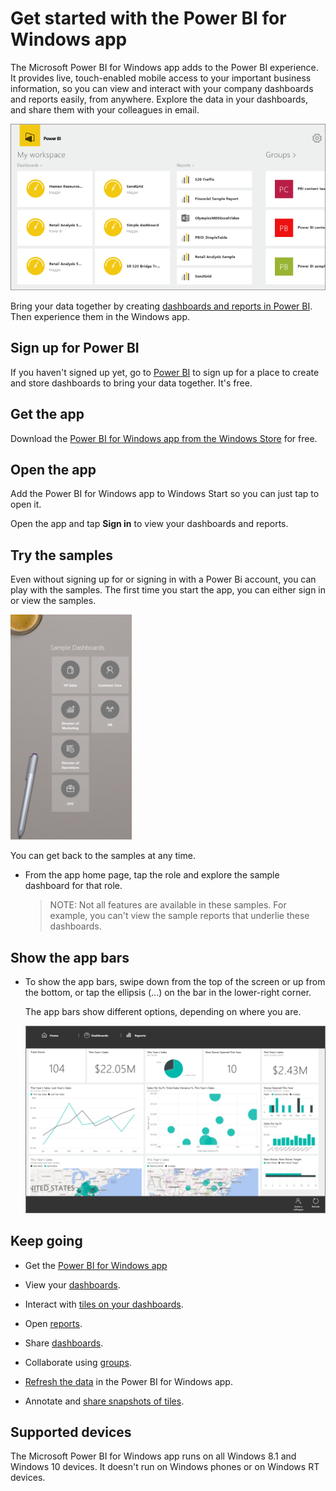 <properties 
   pageTitle="Get started with the Power BI for Windows app"
   description="Get started with the Power BI for Windows app"
   services="powerbi" 
   documentationCenter="" 
   authors="maggiesMSFT" 
   manager="mblythe" 
   editor=""
   tags=""/>
 
<tags
   ms.service="powerbi"
   ms.devlang="NA"
   ms.topic="article"
   ms.tgt_pltfrm="NA"
   ms.workload="powerbi"
   ms.date="11/24/2015"
   ms.author="maggies"/>
# Get started with the Power BI for Windows app

The Microsoft Power BI for Windows app adds to the Power BI experience. It provides live, touch-enabled mobile access to your important business information, so you can view and interact with your company dashboards and reports easily, from anywhere. Explore the data in your dashboards, and share them with your colleagues in email.

![](media/powerbi-service-windows-app-get-started/PBI_WinAppHome0915.png)

Bring your data together by creating [dashboards and reports in Power BI](powerbi-service-get-started.md). Then experience them in the Windows app.

## Sign up for Power BI 
If you haven't signed up yet, go to [Power BI](http://powerbi.com) to sign up for a place to create and store dashboards to bring your data together. It's free. 

## Get the app

Download the [Power BI for Windows app from the Windows Store](powerbi-mobile-get-the-windows-app.md) for free.

## Open the app

Add the Power BI for Windows app to Windows Start so you can just tap to open it.

Open the app and tap **Sign in** to view your dashboards and reports.  


## Try the samples

Even without signing up for or signing in with a Power Bi account, you can play with the samples. The first time you start the app, you can either sign in or view the samples. 

![](media/powerbi-service-windows-app-get-started/PBI_WinAppSamples.png)

You can get back to the samples at any time.

-   From the app home page, tap the role and explore the sample dashboard for that role.

    >NOTE: Not all features are available in these samples. For example, you can't view the sample reports that underlie these dashboards.

## Show the app bars


-   To show the app bars, swipe down from the top of the screen or up from the bottom, or tap the ellipsis (...) on the bar in the lower-right corner.

    The app bars show different options, depending on where you are.

    ![](media/powerbi-service-windows-app-get-started/PBI_WinAppAppBars.png)


## Keep going

-   Get the [Power BI for Windows app](powerbi-mobile-get-the-windows-app.md)

-   View your [dashboards](powerbi-mobile-dashboards-in-the-windows-app.md).

-   Interact with [tiles on your dashboards](powerbi-mobile-tiles-in-the-windows-app.md). 

-   Open [reports](powerbi-mobile-reports-in-the-windows-app.md). 

-   Share [dashboards](powerbi-mobile-share-dashboards-from-the-windows-app.md).

-   Collaborate using [groups](powerbi-mobile-groups-in-the-windows-app.md).

-   [Refresh the data](powerbi-mobile-refresh-the-windows-app.md) in the Power BI for Windows app.

-   Annotate and [share snapshots of tiles](powerbi-mobile-annotate-and-share-a-snapshot-from-the-windows-app.md).

## Supported devices

The Microsoft Power BI for Windows app runs on all Windows 8.1 and Windows 10 devices. It doesn't run on Windows phones or on Windows RT devices. 

